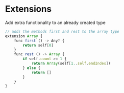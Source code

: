 # Extensions

Add extra functionality to an already created type

``` js
// adds the methods first and rest to the array type
extension Array {
    func first () -> Any? {
        return self[0]
    }
    func rest () -> Array {
        if self.count >= 1 {
            return Array(self[1..self.endIndex])
        } else {
            return []
        }
    }
}
```
